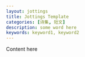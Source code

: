 ```yaml
---
layout: jottings
title: Jottings Template
categories: [诗集, 短文]
description: some word here
keywords: keyword1, keyword2
---
```


Content here
